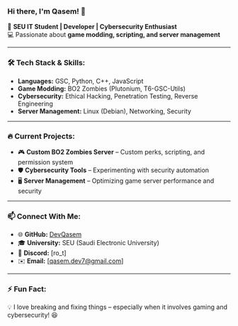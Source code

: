 ### Hi there, I'm Qasem! 👋  
🚀 **SEU IT Student | Developer | Cybersecurity Enthusiast**  
💻 Passionate about **game modding, scripting, and server management**  

---

### 🛠️ Tech Stack & Skills:
- **Languages:** GSC, Python, C++, JavaScript
- **Game Modding:** BO2 Zombies (Plutonium, T6-GSC-Utils)
- **Cybersecurity:** Ethical Hacking, Penetration Testing, Reverse Engineering
- **Server Management:** Linux (Debian), Networking, Security

---

### 🔥 Current Projects:
- 🎮 **Custom BO2 Zombies Server** – Custom perks, scripting, and permission system
- 🛡️ **Cybersecurity Tools** – Experimenting with security automation
- 🖥️ **Server Management** – Optimizing game server performance and security

---

### 📫 Connect With Me:
- 🌐 **GitHub:** [DevQasem](https://github.com/DevQasem)
- 🎓 **University:** SEU (Saudi Electronic University)
- 💬 **Discord:** [ro_t]
- ✉️ **Email:** [qasem.dev7@gmail.com]

---

### ⚡ Fun Fact:
💡 I love breaking and fixing things – especially when it involves gaming and cybersecurity! 😆
